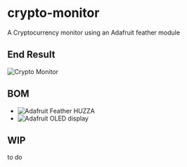 # crypto-monitor
A Cryptocurrency monitor using an Adafruit feather module

## End Result
![Crypto Monitor](./img/crypto-monitor.png)

## BOM
* ![Adafruit Feather HUZZA](https://www.adafruit.com/product/3404)
* ![Adafruit OLED display](https://www.adafruit.com/product/2900)

## WIP
to do
